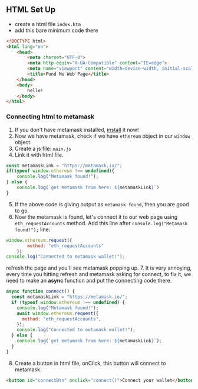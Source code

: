 ## HTML Set Up
- create a html file `index.htm`
- add this bare minimum code there
```html
<!DOCTYPE html>
<html lang="en">
    <head>
        <meta charset="UTF-8">
        <meta http-equiv="X-UA-Compatible" content="IE=edge">
        <meta name="viewport" content="width=device-width, initial-scale=1.0">
        <title>Fund Me Web Page</title>
    </head>
    <body>
        hello!
    </body>
</html>
```

### Connecting html to metamask
1. If you don't have metamask installed, [install](https://metamask.io/) it now!
2. Now we have metamask, check if we have `ethereum` object in our `window` object.
3. Create a js file: `main.js`
4. Link it with html file.
```js
const metamaskLink = "https://metamask.io/";
if(typeof window.ethereum !== undefined){
    console.log("Metamask found!");
} else {
    console.log(`get metamask from here: ${metamaskLink}`)
}
```
5. If the above code is giving output as `metamask found`, then you are good to go.
6. Now the metamask is found, let's connect it to our web page using `eth_requestAccounts` method.
Add this line after `console.log("Metamask found!");` line:
```js
window.ethereum.request({
        method: "eth_requestAccounts"
    })
console.log("Connected to metamask wallet!");
```
refresh the page and you'll see metamask popping up.
7. It is very annoying, every time you hitting refresh and metamask asking for connect, to fix it, we need to make an **async** function and put the connecting code there.
```js
async function connect() {
  const metamaskLink = "https://metamask.io/";
  if (typeof window.ethereum !== undefined) {
    console.log("Metamask found!");
    await window.ethereum.request({
      method: "eth_requestAccounts",
    });
    console.log("Connected to metamask wallet!");
  } else {
    console.log(`get metamask from here: ${metamaskLink}`);
  }
}
```
8. Create a button in html file, onClick, this button will connect to metamask.
```html
<button id="connectBtn" onclick="connect()">Connect your wallet</button>
```